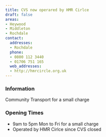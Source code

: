 ```yaml
---
title: CVS now operared by HMR Cirlce
draft: false
areas:
- Heywood
- Middleton
- Rochdale
contact:
  addresses:
  - Rochdale
  phone:
  - 0800 112 3440
  - 01706 751 165
  web_addresses:
  - http://hmrcircle.org.uk
---
```


### Information
Community Transport for a small charge

### Opening Times
* 9am to 5pm  Mon to Fri for a small charge
* Operated by HMR Cirlce since CVS closed